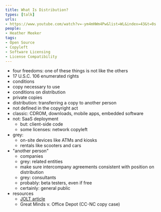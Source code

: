 ```yaml
---
title: What Is Distribution?
types: [talk]
urls:
- https://www.youtube.com/watch?v=-ym4mHWm4Pw&list=WL&index=43&t=0s
people:
- Heather Meeker
tags:
- Open Source
- Copyleft
- Software Licensing
- License Compatibility
---
```


- four freedoms: one of these things is not like the others
- 17 U.S.C. 106 enumerated rights
- conditions
- copy necessary to use
- conditions on distribution
- private copies
- distribution: transferring a copy to another person
- not defined in the copyright act
- classic: CDROM, downloads, mobile apps, embedded software
- not: SaaS deployment
  - but: client-side code
  - some licenses: network copyleft
- grey:
  - on-site devices like ATMs and kiosks
  - rentals like scooters and cars
- "another person"
  - companies
  - grey: related entities
  - make sure intercompany agreements consistent with position on distribution
  - grey: consultants
  - probably: beta testers, even if free
  - certainly: general public
- resources
  - [JOLT article](https://www.jolts.world/index.php/jolts/article/view/66)
  - Great Minds v. Office Depot (CC-NC copy case)
